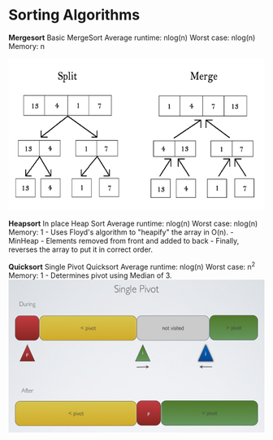 # Sorting Algorithms
**Mergesort**
	Basic MergeSort
	Average runtime: nlog(n)
	Worst case:      nlog(n)
	Memory:			 n

<img src="https://raw.githubusercontent.com/wceriale/sorting/master/images/Mergesort.gif" width="550" height="300" />


**Heapsort**
	In place Heap Sort
	Average runtime: nlog(n)
	Worst case:      nlog(n)
	Memory:			 1
	- Uses Floyd's algorithm to "heapify" the array in O(n).
	- MinHeap - Elements removed from front and added to back
	- Finally, reverses the array to put it in correct order.



**Quicksort**
	Single Pivot Quicksort
	Average runtime: nlog(n)
	Worst case:      n<sup>2</sup>
	Memory:			 1
	- Determines pivot using Median of 3.
<img src="https://raw.githubusercontent.com/wceriale/sorting/master/images/Quicksort.png" width="550" height="300" />
